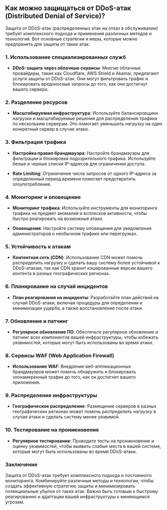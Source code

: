 ## Как можно защищаться от DDoS-атак (Distributed Denial of Service)?

Защита от DDoS-атак (распределенных атак на отказ в обслуживании) требует комплексного подхода и применения различных методов и технологий. Вот основные стратегии и меры, которые можно предпринять для защиты от таких атак:

### 1. Использование специализированных служб

- **DDoS-защита через облачные сервисы**: Многие облачные провайдеры, такие как Cloudflare, AWS Shield и Akamai, предлагают услуги защиты от DDoS-атак. Они могут фильтровать трафик и блокировать вредоносные запросы до того, как они достигнут вашего сервера.

### 2. Разделение ресурсов

- **Масштабируемая инфраструктура**: Используйте балансировщики нагрузки и масштабируемые решения для распределения трафика по нескольким серверам. Это помогает уменьшить нагрузку на один конкретный сервер в случае атаки.

### 3. Фильтрация трафика

- **Настройка правил брандмауэра**: Настройте брандмауэры для фильтрации и блокировки подозрительного трафика. Используйте белые и черные списки IP-адресов для ограничения доступа.

- **Rate Limiting**: Ограничение числа запросов от одного IP-адреса за определенный период времени помогает предотвратить злоупотребление.

### 4. Мониторинг и оповещение

- **Мониторинг трафика**: Используйте инструменты для мониторинга трафика на предмет аномалий и всплесков активности, чтобы быстро реагировать на возможные атаки.

- **Оповещения**: Настройте систему оповещения для уведомления администраторов о необычном трафике или перегрузках.

### 5. Устойчивость к атакам

- **Контентная сеть (CDN)**: Использование CDN может помочь распределить нагрузку и сделать вашу систему более устойчивой к DDoS-атакам, так как CDN хранит кэшированные версии вашего контента в разных географических регионах.

### 6. Планирование на случай инцидентов

- **План реагирования на инциденты**: Разработайте план действий на случай DDoS-атаки, включая процедуры для определения и минимизации ущерба, а также восстановление после атаки.

### 7. Обновление и патчинг

- **Регулярное обновление ПО**: Обеспечьте регулярное обновление и патчинг всех компонентов вашей инфраструктуры, чтобы избежать уязвимостей, которые могут быть использованы во время атаки.

### 8. Сервисы WAF (Web Application Firewall)

- **Использование WAF**: Внедрение веб-аппликационных брандмауэров может помочь обнаружить и блокировать злонамеренный трафик до того, как он достигнет вашего приложения.

### 9. Распределение инфраструктуры

- **Географическое распределение**: Размещение серверов в разных географических регионах может помочь распределить нагрузку в случае атаки и сделать систему менее уязвимой.

### 10. Тестирование на проникновение

- **Регулярное тестирование**: Проводите тесты на проникновение и оценку уязвимостей, чтобы выявить слабые места в вашей системе, которые могут быть использованы во время DDoS-атаки.

### Заключение

Защита от DDoS-атак требует комплексного подхода и постоянного мониторинга. Комбинируйте различные методы и технологии, чтобы создать эффективную стратегию защиты и минимизировать потенциальные убытки от таких атак. Важно быть готовым к быстрому реагированию и адаптации вашей инфраструктуры к меняющимся угрозам.